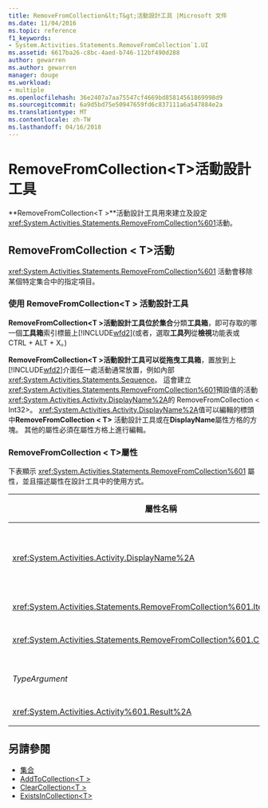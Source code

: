 ```yaml
---
title: RemoveFromCollection&lt;T&gt;活動設計工具 |Microsoft 文件
ms.date: 11/04/2016
ms.topic: reference
f1_keywords:
- System.Activities.Statements.RemoveFromCollection`1.UI
ms.assetid: 6617ba26-c8bc-4aed-b746-112bf490d288
author: gewarren
ms.author: gewarren
manager: douge
ms.workload:
- multiple
ms.openlocfilehash: 36e2407a7aa75547cf4669bd85814561869998d9
ms.sourcegitcommit: 6a9d5bd75e50947659fd6c837111a6a547884e2a
ms.translationtype: MT
ms.contentlocale: zh-TW
ms.lasthandoff: 04/16/2018
---
```

# <a name="removefromcollectionlttgt-activity-designer"></a>RemoveFromCollection&lt;T&gt;活動設計工具
**RemoveFromCollection\<T >**活動設計工具用來建立及設定<xref:System.Activities.Statements.RemoveFromCollection%601>活動。

## <a name="the-removefromcollectiont-activity"></a>RemoveFromCollection < T\>活動
 <xref:System.Activities.Statements.RemoveFromCollection%601> 活動會移除某個特定集合中的指定項目。

### <a name="using-the-removefromcollectiont-activity-designer"></a>使用 RemoveFromCollection\<T > 活動設計工具
 **RemoveFromCollection\<T >**活動設計工具位於**集合**分類**工具箱**，即可存取的哪一個**工具箱**索引標籤上[!INCLUDE[wfd2](../workflow-designer/includes/wfd2_md.md)](或者，選取**工具列**從**檢視**功能表或 CTRL + ALT + X。)

 **RemoveFromCollection\<T >**活動設計工具可以從拖曳**工具箱**，置放到上[!INCLUDE[wfd2](../workflow-designer/includes/wfd2_md.md)]介面任一處活動通常放置，例如內部<xref:System.Activities.Statements.Sequence>。 這會建立<xref:System.Activities.Statements.RemoveFromCollection%601>預設值的活動<xref:System.Activities.Activity.DisplayName%2A>的 RemoveFromCollection < Int32\>。 <xref:System.Activities.Activity.DisplayName%2A>值可以編輯的標頭中**RemoveFromCollection < T\>** 活動設計工具或在**DisplayName**屬性方格的方塊。 其他的屬性必須在屬性方格上進行編輯。

### <a name="the-removefromcollectiont-properties"></a>RemoveFromCollection < T\>屬性
 下表顯示 <xref:System.Activities.Statements.RemoveFromCollection%601> 屬性，並且描述屬性在設計工具中的使用方式。

|屬性名稱|必要項|使用方式|
|-------------------|--------------|-----------|
|<xref:System.Activities.Activity.DisplayName%2A>|False|<xref:System.Activities.Statements.RemoveFromCollection%601> 活動可選用的易記名稱。 預設值是 RemoveFromCollection < Int32\>。<br /><br /> 雖然 <xref:System.Activities.Activity.DisplayName%2A> 並非絕對必要，但建議您盡量使用。|
|<xref:System.Activities.Statements.RemoveFromCollection%601.Item%2A>|True|項目加入至**集合\<T >**。 此項目屬於型別*T*，類型*TypeArgument*。 若要指定項目，請在屬性方格中輸入 Visual Basic 運算式。|
|<xref:System.Activities.Statements.RemoveFromCollection%601.Collection%2A>|True|應該加入項目的集合。 此集合屬於型別**ICollection < TypeArgument\>。** 若要指定集合，輸入 Visual Basic 運算式，在屬性方格中。|
|*TypeArgument*|True|<xref:System.Collections.Generic.ICollection%601> 所包含項目的 T 型別。 根據預設，這*TypeArgument*類型設定為**Int32**。 若要變更的類型，將變更的值*TypeArgument*屬性方格中的下拉式方塊中。|
|<xref:System.Activities.Activity%601.Result%2A>|False|指出指定的項目是否可從集合內移除的值。 若要指定繫結至結果的變數，請在屬性方格中輸入變數。|

## <a name="see-also"></a>另請參閱

- [集合](../workflow-designer/collection-activity-designers.md)
- [AddToCollection\<T >](../workflow-designer/addtocollection-t-activity-designer.md)
- [ClearCollection\<T >](../workflow-designer/clearcollection-t-activity-designer.md)
- [ExistsInCollection\<T>](../workflow-designer/existsincollection-t-activity-designer.md)